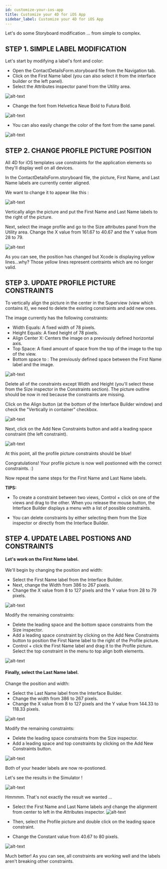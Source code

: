 ```yaml
---
id: customize-your-ios-app
title: Customize your 4D for iOS App
sidebar_label: Customize your 4D for iOS App
---
```



Let's do some Storyboard modification ... from simple to complex.

## STEP 1. SIMPLE LABEL MODIFICATION

Let's start by modifying a label's font and color:

* Open the ContactDetailsForm.storyboard file from the Navigation tab. 
* Click on the First Name label (you can also select it from the interface builder or the left panel).
* Select the Attributes inspector panel from the Utility area.

![alt-text](assets/customize-with-xcode/Attributes-inspector-Xcode-4D-for-iOS.png)

* Change the font from Helvetica Neue Bold to Futura Bold. 

![alt-text](assets/customize-with-xcode/Attributes-inspector-font-Xcode-4D-for-iOS.png)

* You can also easily change the color of the font from the same panel.

![alt-text](assets/customize-with-xcode/Attributes-inspector-color-Xcode-4D-for-iOS.png)


## STEP 2. CHANGE PROFILE PICTURE POSITION

All 4D for iOS templates use constraints for the application elements so they'll  display well on all devices.

In the ContactDetailsForm.storyboard file, the picture, First Name, and Last Name labels are currently center aligned. 

We want to change it to appear like this :

![alt-text](assets/customize-with-xcode/Simlator-Final-Xcode-4D-for-iOS.png)

Vertically align the picture and put the First Name and Last Name labels to the right of the picture.

Next, select the image profile and go to the Size attributes panel from the Utility area. Change the X value from 161.67 to 40.67 and the Y value from 28 to 79.

![alt-text](assets/customize-with-xcode/Profil-picture-position-Xcode-4D-for-iOS.png)

As you can see, the position has changed but Xcode is displaying yellow lines...why?
Those yellow lines represent contraints which are no longer valid.


## STEP 3. UPDATE PROFILE PICTURE CONSTRAINTS

To vertically align the picture in the center in the Superview (view which contains it), we need to delete the existing constraints and add new ones.

The image currently has the following constraints:
* Width Equals: A fixed width of 78 pixels.
* Height Equals: A fixed height of 78 pixels.
* Align Center X: Centers the image on a previously defined horizontal axis.
* Top Space: A fixed amount of space from the top of the image to the top of the view.
* Bottom space to <First Name>: The previously defined space between the First Name label and the image.

![alt-text](assets/customize-with-xcode/Profil-picture-constraints-Xcode-4D-for-iOS.png)


Delete all of the constraints except Width and Height (you'll select these from the Size inspector in the Constraints section). The picture outline should be now in red  because the constraints are missing.

Click on the Align button (at the bottom of the Interface Builder window) and check  the "Vertically in container" checkbox.

![alt-text](assets/customize-with-xcode/Profil-picture-Align-Xcode-4D-for-iOS.png)

Next, click on the Add New Constraints button and add a leading space constraint (the left constraint).

![alt-text](assets/customize-with-xcode/Profil-picture-new-constraints-4D-for-iOS.png)

At this point, all the profile picture constraints should be blue!

Congratulations! Your profile picture is now well postionned with the correct constraints. :)

Now repeat the same steps for the First Name and Last Name labels.


<div class = "tips">
<b>TIPS:</b>

* To create a constraint between two views, Control + click on one of the views and drag to the other. When you release the mouse button, the Interface Builder displays a menu with a list of possible constraints.

* You can delete constraints by either selecting them from the Size inspector or  directly from the Interface Builder.
</div>


## STEP 4. UPDATE LABEL POSTIONS AND CONSTRAINTS 

#### Let's work on the First Name label.

We'll begin by changing the position and width:
* Select the First Name label from the Interface Builder.
* Next, change the Width from 386 to 267 pixels.
* Change the X value from 8 to 127 pixels and the Y value from 28 to 79 pixels.

![alt-text](assets/customize-with-xcode/First-Name-Label-position-Xcode-4D-for-iOS.png)

Modify the remaining constraints:
* Delete the leading space and the bottom space constraints from the Size inspector.
* Add a leading space constraint by clicking on the Add New Constraints button to position the First Name label to the right of the Profile picture.
* Control + click the First Name label and drag it to the Profile picture. Select the top constraint in the menu to top align both elements.

![alt-text](assets/customize-with-xcode/First-Name-Label-top-constraint-Xcode-4D-for-iOS.png)


#### Finally, select the Last Name label.

Change the position and width:
* Select the Last Name label from the Interface Builder.
* Change the width from 386 to 267 pixels.
* Change the X value from 8 to 127 pixels and the Y value from 144.33 to 118.33 pixels.

![alt-text](assets/customize-with-xcode/Last-Name-Label-position-Xcode-4D-for-iOS.png)


Modify the remaining constraints:
* Delete the leading space constraints from the Size inspector.
* Add a leading space and top constraints by clicking on the Add New Constraints button. 


![alt-text](assets/customize-with-xcode/Last-Name-Label-constraint-Xcode-4D-for-iOS.png)


Both of your header labels are now re-postioned. 

Let's see the results in the Simulator !

![alt-text](assets/customize-with-xcode/Simulator-Xcode-4D-for-iOS.png)


Hmmmm. That's not exactly the result we wanted ...

* Select the First Name and Last Name labels and change the alignment from center to left in the Attributes inspector. 
![alt-text](assets/customize-with-xcode/Labels-Alignment-Xcode-4D-for-iOS.png)

* Then, select the Profile picture and double click on the leading space constraint.
* Change the Constant value from 40.67 to 80 pixels.

![alt-text](assets/customize-with-xcode/Constraints-adjustments-Xcode-4D-for-iOS.png)


Much better! As you can see, all constraints are working well and the labels aren't breaking other constraints.









